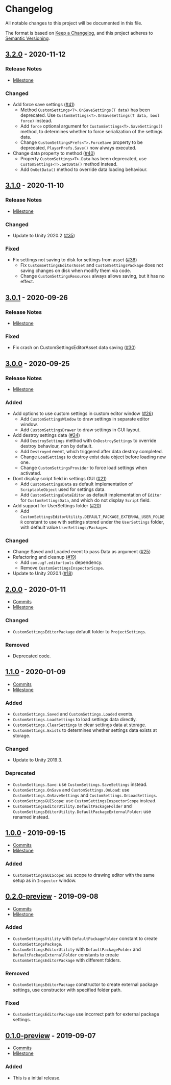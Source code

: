 # Changelog

All notable changes to this project will be documented in this file.

The format is based on [Keep a Changelog](https://keepachangelog.com/en/1.0.0/),
and this project adheres to [Semantic Versioning](https://semver.org/spec/v2.0.0.html).

## [3.2.0](https://github.com/unity-game-framework/ugf-customsettings/releases/tag/3.2.0) - 2020-11-12  

### Release Notes

- [Milestone](https://github.com/unity-game-framework/ugf-customsettings/milestone/9?closed=1)  
    

### Changed

- Add force save settings ([#41](https://github.com/unity-game-framework/ugf-customsettings/pull/41))  
    - Method `CustomSettings<T>.OnSaveSettings(T data)` has been deprecated. Use `CustomSettings<T>.OnSaveSettings(T data, bool force)` instead.
    - Add `force` optional argument for `CustomSettings<T>.SaveSettings()` method, to determines whether to force serialization of the settings data.
    - Change `CustomSettingsPrefs<T>.ForceSave` property to be deprecated, `PlayerPrefs.Save()` now always executed.
- Change data property to method ([#40](https://github.com/unity-game-framework/ugf-customsettings/pull/40))  
    - Property `CustomSettings<T>.Data` has been deprecated, use `CustomSettings<T>.GetData()` method instead.
    - Add `OnGetData()` method to override data loading behaviour.

## [3.1.0](https://github.com/unity-game-framework/ugf-customsettings/releases/tag/3.1.0) - 2020-11-10  

### Release Notes

- [Milestone](https://github.com/unity-game-framework/ugf-customsettings/milestone/8?closed=1)  
    

### Changed

- Update to Unity 2020.2 ([#35](https://github.com/unity-game-framework/ugf-customsettings/pull/35))  

### Fixed

- Fix settings not saving to disk for settings from asset ([#36](https://github.com/unity-game-framework/ugf-customsettings/pull/36))  
    - Fix `CustomSettingsEditorAsset` and `CustomSettingsPackage` does not saving changes on disk when modify them via code.
    - Change `CustomSettingsResources` always allows saving, but it has no effect.

## [3.0.1](https://github.com/unity-game-framework/ugf-customsettings/releases/tag/3.0.1) - 2020-09-26  

### Release Notes

- [Milestone](https://github.com/unity-game-framework/ugf-customsettings/milestone/7?closed=1)  
    

### Fixed

- Fix crash on CustomSettingsEditorAsset data saving ([#30](https://github.com/unity-game-framework/ugf-customsettings/pull/30))

## [3.0.0](https://github.com/unity-game-framework/ugf-customsettings/releases/tag/3.0.0) - 2020-09-25  

### Release Notes

- [Milestone](https://github.com/unity-game-framework/ugf-customsettings/milestone/6?closed=1)  
    

### Added

- Add options to use custom settings in custom editor window ([#26](https://github.com/unity-game-framework/ugf-customsettings/pull/26))  
    - Add `CustomSettingsWindow` to draw settings in separate editor window.
    - Add `CustomSettingsDrawer` to draw settings in GUI layout.
- Add destroy settings data ([#24](https://github.com/unity-game-framework/ugf-customsettings/pull/24))  
    - Add `DestroySettings` method with `OnDestroySettings` to override destroy behaviour, non by default.
    - Add `Destroyed` event, which triggered after data destroy completed.
    - Change `LoadSettings` to destroy exist data object before loading new one.
    - Change `CustomSettingsProvider` to force load settings when activated.
- Dont display script field in settings GUI ([#21](https://github.com/unity-game-framework/ugf-customsettings/pull/21))  
    - Add `CustomSettingsData` as default implementation of `ScriptableObject` used for settings data.
    - Add `CustomSettingsDataEditor` as default implementation of `Editor` for `CustomSettingsData`, and which do not display `Script` field.
- Add support for UserSettings folder ([#20](https://github.com/unity-game-framework/ugf-customsettings/pull/20))  
    - Add `CustomSettingsEditorUtility.DEFAULT_PACKAGE_EXTERNAL_USER_FOLDER` constant to use with settings stored under the `UserSettings` folder, with default value `UserSettings/Packages`.

### Changed

- Change Saved and Loaded event to pass Data as argument ([#25](https://github.com/unity-game-framework/ugf-customsettings/pull/25))  
- Refactoring and cleanup ([#19](https://github.com/unity-game-framework/ugf-customsettings/pull/19))  
    - Add `com.ugf.editortools` dependency.
    - Remove `CustomSettingsInspectorScope`.
- Update to Unity 2020.1 ([#18](https://github.com/unity-game-framework/ugf-customsettings/pull/18))

## [2.0.0](https://github.com/unity-game-framework/ugf-customsettings/releases/tag/2.0.0) - 2020-01-11  

- [Commits](https://github.com/unity-game-framework/ugf-customsettings/compare/1.1.0...2.0.0)
- [Milestone](https://github.com/unity-game-framework/ugf-customsettings/milestone/5?closed=1)

### Changed
- `CustomSettingsEditorPackage` default folder to `ProjectSettings`.

### Removed
- Deprecated code.

## [1.1.0](https://github.com/unity-game-framework/ugf-customsettings/releases/tag/1.1.0) - 2020-01-09  

- [Commits](https://github.com/unity-game-framework/ugf-customsettings/compare/1.0.0...1.1.0)
- [Milestone](https://github.com/unity-game-framework/ugf-customsettings/milestone/4?closed=1)

### Added
- `CustomSettings.Saved` and `CustomSettings.Loaded` events.
- `CustomSettings.LoadSettings` to load settings data directly.
- `CustomSettings.ClearSettings` to clear settings data at storage.
- `CustomSettings.Exists` to determines whether settings data exists at storage.

### Changed
- Update to Unity 2019.3.

### Deprecated
- `CustomSettings.Save`: use `CustomSettings.SaveSettings` instead.
- `CustomSettings.OnSave` and `CustomSettings.OnLoad`: use `CustomSettings.OnSaveSettings` and `CustomSettings.OnLoadSettings`.
- `CustomSettingsGUIScope`: use `CustomSettingsInspectorScope` instead.
- `CustomSettingsEditorUtility.DefaultPackageFolder` and `CustomSettingsEditorUtility.DefaultPackageExternalFolder`: use renamed instead.

## [1.0.0](https://github.com/unity-game-framework/ugf-customsettings/releases/tag/1.0.0) - 2019-09-15  

- [Commits](https://github.com/unity-game-framework/ugf-customsettings/compare/0.2.0-preview...1.0.0)
- [Milestone](https://github.com/unity-game-framework/ugf-customsettings/milestone/3?closed=1)

### Added
- `CustomSettingsGUIScope`: `GUI` scope to drawing editor with the same setup as in `Inspector` window.

## [0.2.0-preview](https://github.com/unity-game-framework/ugf-customsettings/releases/tag/0.2.0-preview) - 2019-09-08  

- [Commits](https://github.com/unity-game-framework/ugf-customsettings/compare/0.1.0-preview...0.2.0-preview)
- [Milestone](https://github.com/unity-game-framework/ugf-customsettings/milestone/2?closed=1)

### Added
- `CustomSettingsUtility` with `DefaultPackageFolder` constant to create `CustomSettingsPackage`.
- `CustomSettingsEditorUtility` with `DefaultPackageFolder` and `DefaultPackageExternalFolder` constants to create `CustomSettingsEditorPackage` with different folders.

### Removed
- `CustomSettingsEditorPackage` constructor to create external package settings, use constructor with specified folder path.

### Fixed
- `CustomSettingsEditorPackage` use incorrect path for external package settings.

## [0.1.0-preview](https://github.com/unity-game-framework/ugf-customsettings/releases/tag/0.1.0-preview) - 2019-09-07  

- [Commits](https://github.com/unity-game-framework/ugf-customsettings/compare/92e2613...0.1.0-preview)
- [Milestone](https://github.com/unity-game-framework/ugf-customsettings/milestone/1?closed=1)

### Added
- This is a initial release.


